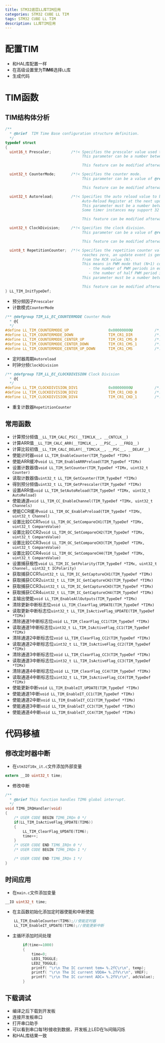 ```yaml
---
title: STM32底层LL库TIM应用
categories: STM32 CUBE LL TIM
tags: STM32 CUBE LL TIM
description: LL库TIM应用
---
```

# 配置TIM
- 和HAL库配置一样
- 在高级设置里为**TIM6**选择`LL`库
- 生成代码

# TIM函数
## TIM结构体分析

```c
/**
  * @brief  TIM Time Base configuration structure definition.
  */
typedef struct
{
  uint16_t Prescaler;         /*!< Specifies the prescaler value used to divide the TIM clock.
                                   This parameter can be a number between Min_Data=0x0000 and Max_Data=0xFFFF.

                                   This feature can be modified afterwards using unitary function @ref LL_TIM_SetPrescaler().*/

  uint32_t CounterMode;       /*!< Specifies the counter mode.
                                   This parameter can be a value of @ref TIM_LL_EC_COUNTERMODE.

                                   This feature can be modified afterwards using unitary function @ref LL_TIM_SetCounterMode().*/

  uint32_t Autoreload;        /*!< Specifies the auto reload value to be loaded into the active
                                   Auto-Reload Register at the next update event.
                                   This parameter must be a number between Min_Data=0x0000 and Max_Data=0xFFFF.
                                   Some timer instances may support 32 bits counters. In that case this parameter must be a number between 0x0000 and 0xFFFFFFFF.

                                   This feature can be modified afterwards using unitary function @ref LL_TIM_SetAutoReload().*/

  uint32_t ClockDivision;     /*!< Specifies the clock division.
                                   This parameter can be a value of @ref TIM_LL_EC_CLOCKDIVISION.

                                   This feature can be modified afterwards using unitary function @ref LL_TIM_SetClockDivision().*/

  uint8_t RepetitionCounter;  /*!< Specifies the repetition counter value. Each time the RCR downcounter
                                   reaches zero, an update event is generated and counting restarts
                                   from the RCR value (N).
                                   This means in PWM mode that (N+1) corresponds to:
                                      - the number of PWM periods in edge-aligned mode
                                      - the number of half PWM period in center-aligned mode
                                   This parameter must be a number between 0x00 and 0xFF.

                                   This feature can be modified afterwards using unitary function @ref LL_TIM_SetRepetitionCounter().*/
} LL_TIM_InitTypeDef;
```
- 预分频因子`Prescaler`
- 计数模式`CounterMode`

```c
/** @defgroup TIM_LL_EC_COUNTERMODE Counter Mode
  * @{
  */
#define LL_TIM_COUNTERMODE_UP                  0x00000000U          /*!<Counter used as upcounter */
#define LL_TIM_COUNTERMODE_DOWN                TIM_CR1_DIR          /*!< Counter used as downcounter */
#define LL_TIM_COUNTERMODE_CENTER_UP           TIM_CR1_CMS_0        /*!< The counter counts up and down alternatively. Output compare interrupt flags of output channels  are set only when the counter is counting down. */
#define LL_TIM_COUNTERMODE_CENTER_DOWN         TIM_CR1_CMS_1        /*!<The counter counts up and down alternatively. Output compare interrupt flags of output channels  are set only when the counter is counting up */
#define LL_TIM_COUNTERMODE_CENTER_UP_DOWN      TIM_CR1_CMS          /*!< The counter counts up and down alternatively. Output compare interrupt flags of output channels  are set only when the counter is counting up or down. */
```
- 定时器周期`Autoreload`
- 时钟分频`ClockDivision`

```c
/** @defgroup TIM_LL_EC_CLOCKDIVISION Clock Division
  * @{
  */
#define LL_TIM_CLOCKDIVISION_DIV1              0x00000000U          /*!< tDTS=tCK_INT */
#define LL_TIM_CLOCKDIVISION_DIV2              TIM_CR1_CKD_0        /*!< tDTS=2*tCK_INT */
#define LL_TIM_CLOCKDIVISION_DIV4              TIM_CR1_CKD_1        /*!< tDTS=4*tCK_INT */
```
- 重复计数器`RepetitionCounter`

## 常用函数

- 计算预分频值`__LL_TIM_CALC_PSC(__TIMCLK__, __CNTCLK__)`
- 计算ARR值`__LL_TIM_CALC_ARR(__TIMCLK__, __PSC__, __FREQ__)`
- 计算比较初值`__LL_TIM_CALC_DELAY(__TIMCLK__, __PSC__, __DELAY__)`
- 使能计时器`void LL_TIM_EnableCounter(TIM_TypeDef *TIMx)`
- 使能ARR缓冲`void LL_TIM_EnableARRPreload(TIM_TypeDef *TIMx)`
- 设置计数器值`void LL_TIM_SetCounter(TIM_TypeDef *TIMx, uint32_t Counter)`
- 读取计数器值`uint32_t LL_TIM_GetCounter(TIM_TypeDef *TIMx)`
- 得到预分频值`uint32_t LL_TIM_GetPrescaler(TIM_TypeDef *TIMx)`
- 设置ARR值`void LL_TIM_SetAutoReload(TIM_TypeDef *TIMx, uint32_t AutoReload)`
- 使能通道`void LL_TIM_CC_EnableChannel(TIM_TypeDef *TIMx, uint32_t Channels)`
- 使能CCR缓冲`void LL_TIM_OC_EnablePreload(TIM_TypeDef *TIMx, uint32_t Channel)`
- 设置比较CCR1`void LL_TIM_OC_SetCompareCH1(TIM_TypeDef *TIMx, uint32_t CompareValue)`
- 设置比较CCR2`void LL_TIM_OC_SetCompareCH2(TIM_TypeDef *TIMx, uint32_t CompareValue)`
- 设置比较CCR3`void LL_TIM_OC_SetCompareCH3(TIM_TypeDef *TIMx, uint32_t CompareValue)`
- 设置比较CCR4`void LL_TIM_OC_SetCompareCH4(TIM_TypeDef *TIMx, uint32_t CompareValue)`
- 设置捕获极性`void LL_TIM_IC_SetPolarity(TIM_TypeDef *TIMx, uint32_t Channel, uint32_t ICPolarity)`
- 获取捕获CCR1`uint32_t LL_TIM_IC_GetCaptureCH1(TIM_TypeDef *TIMx)`
- 获取捕获CCR2`uint32_t LL_TIM_IC_GetCaptureCH2(TIM_TypeDef *TIMx)`
- 获取捕获CCR3`uint32_t LL_TIM_IC_GetCaptureCH3(TIM_TypeDef *TIMx)`
- 获取捕获CCR4`uint32_t LL_TIM_IC_GetCaptureCH4(TIM_TypeDef *TIMx)`
- 主输出使能`void LL_TIM_EnableAllOutputs(TIM_TypeDef *TIMx)`
- 清除更新中断标志位`void LL_TIM_ClearFlag_UPDATE(TIM_TypeDef *TIMx)`
- 读取更新中断标志位`uint32_t LL_TIM_IsActiveFlag_UPDATE(TIM_TypeDef *TIMx)`
- 清除通道1中断标志位`void LL_TIM_ClearFlag_CC1(TIM_TypeDef *TIMx)`
- 读取通道1中断标志位`uint32_t LL_TIM_IsActiveFlag_CC1(TIM_TypeDef *TIMx)`
- 清除通道2中断标志位`void LL_TIM_ClearFlag_CC2(TIM_TypeDef *TIMx)`
- 读取通道2中断标志位`uint32_t LL_TIM_IsActiveFlag_CC2(TIM_TypeDef *TIMx)`
- 清除通道3中断标志位`void LL_TIM_ClearFlag_CC3(TIM_TypeDef *TIMx)`
- 读取通道3中断标志位`uint32_t LL_TIM_IsActiveFlag_CC3(TIM_TypeDef *TIMx)`
- 清除通道4中断标志位`void LL_TIM_ClearFlag_CC4(TIM_TypeDef *TIMx)`
- 读取通道4中断标志位`uint32_t LL_TIM_IsActiveFlag_CC4(TIM_TypeDef *TIMx)`
- 使能更新中断`void LL_TIM_EnableIT_UPDATE(TIM_TypeDef *TIMx)`
- 使能通道1中断`void LL_TIM_EnableIT_CC1(TIM_TypeDef *TIMx)`
- 使能通道2中断`void LL_TIM_EnableIT_CC2(TIM_TypeDef *TIMx)`
- 使能通道3中断`void LL_TIM_EnableIT_CC3(TIM_TypeDef *TIMx)`
- 使能通道4中断`void LL_TIM_EnableIT_CC4(TIM_TypeDef *TIMx)`


# 代码移植
## 修改定时器中断
- 在`stm32f10x_it.c`文件添加外部变量

```c
extern __IO uint32_t time;
```
- 修改中断

```c
/**
  * @brief This function handles TIM6 global interrupt.
  */
void TIM6_IRQHandler(void)
{
    /* USER CODE BEGIN TIM6_IRQn 0 */
    if(LL_TIM_IsActiveFlag_UPDATE(TIM6))
    {
        LL_TIM_ClearFlag_UPDATE(TIM6);
        time++;
    }
    /* USER CODE END TIM6_IRQn 0 */
    /* USER CODE BEGIN TIM6_IRQn 1 */

    /* USER CODE END TIM6_IRQn 1 */
}
```

## 时间应用
- 在`main.c`文件添加变量

```c
__IO uint32_t time;
```
- 在主函数初始化添加定时器使能和中断使能

```c
    LL_TIM_EnableCounter(TIM6);//使能定时器
    LL_TIM_EnableIT_UPDATE(TIM6);//使能更新中断
```

- 主循环添加时间处理

```c
        if(time>=1000)
        {
            time=0;
            LED1_TOGGLE;
            LED2_TOGGLE;
            printf( "\r\n The IC current tem= %.2fC\r\n", temp);
            printf( "\r\n The IC current VDDA= %.2fV\r\n", VREF);
            printf( "\r\n The IC current ADC= %.2fV\r\n", adcValue);
        }
```

## 下载调试
- 编译之后下载到开发板
- 连接开发板串口
- 打开串口助手
- 可以看到串口每1秒接收到数据，开发板上LED在1s间隔闪烁
- 和HAL库结果一致